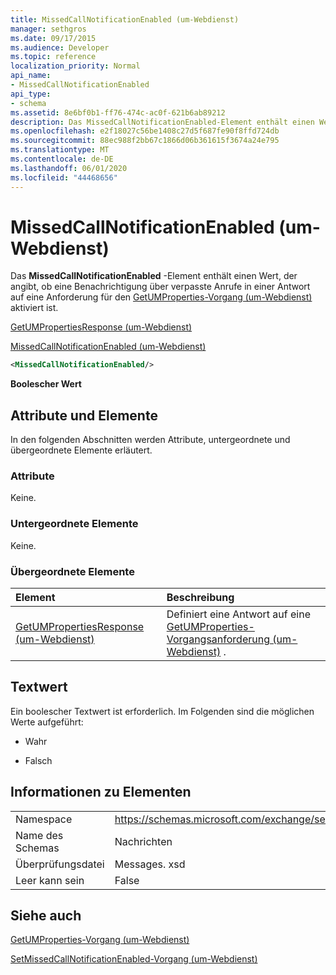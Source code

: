 ```yaml
---
title: MissedCallNotificationEnabled (um-Webdienst)
manager: sethgros
ms.date: 09/17/2015
ms.audience: Developer
ms.topic: reference
localization_priority: Normal
api_name:
- MissedCallNotificationEnabled
api_type:
- schema
ms.assetid: 8e6bf0b1-ff76-474c-ac0f-621b6ab89212
description: Das MissedCallNotificationEnabled-Element enthält einen Wert, der angibt, ob eine Benachrichtigung über verpasste Anrufe in einer Antwort auf eine Anforderung für den GetUMProperties-Vorgang (um-Webdienst) aktiviert ist.
ms.openlocfilehash: e2f18027c56be1408c27d5f687fe90f8ffd724db
ms.sourcegitcommit: 88ec988f2bb67c1866d06b361615f3674a24e795
ms.translationtype: MT
ms.contentlocale: de-DE
ms.lasthandoff: 06/01/2020
ms.locfileid: "44468656"
---
```

# <a name="missedcallnotificationenabled-um-web-service"></a>MissedCallNotificationEnabled (um-Webdienst)

Das **MissedCallNotificationEnabled** -Element enthält einen Wert, der angibt, ob eine Benachrichtigung über verpasste Anrufe in einer Antwort auf eine Anforderung für den [GetUMProperties-Vorgang (um-Webdienst)](getumproperties-operation-um-web-service.md) aktiviert ist. 
  
[GetUMPropertiesResponse (um-Webdienst)](getumpropertiesresponse-um-web-service.md)
  
[MissedCallNotificationEnabled (um-Webdienst)](missedcallnotificationenabled-um-web-service.md)
  
```xml
<MissedCallNotificationEnabled/>
```

 **Boolescher Wert**
## <a name="attributes-and-elements"></a>Attribute und Elemente

In den folgenden Abschnitten werden Attribute, untergeordnete und übergeordnete Elemente erläutert.
  
### <a name="attributes"></a>Attribute

Keine.
  
### <a name="child-elements"></a>Untergeordnete Elemente

Keine.
  
### <a name="parent-elements"></a>Übergeordnete Elemente

|**Element**|**Beschreibung**|
|:-----|:-----|
|[GetUMPropertiesResponse (um-Webdienst)](getumpropertiesresponse-um-web-service.md) <br/> |Definiert eine Antwort auf eine [GetUMProperties-Vorgangsanforderung (um-Webdienst)](getumproperties-operation-um-web-service.md) .  <br/> |
   
## <a name="text-value"></a>Textwert

Ein boolescher Textwert ist erforderlich. Im Folgenden sind die möglichen Werte aufgeführt:
  
- Wahr
    
- Falsch
    
## <a name="element-information"></a>Informationen zu Elementen

|||
|:-----|:-----|
|Namespace  <br/> |https://schemas.microsoft.com/exchange/services/2006/messages  <br/> |
|Name des Schemas  <br/> |Nachrichten  <br/> |
|Überprüfungsdatei  <br/> |Messages. xsd  <br/> |
|Leer kann sein  <br/> |False  <br/> |
   
## <a name="see-also"></a>Siehe auch



[GetUMProperties-Vorgang (um-Webdienst)](getumproperties-operation-um-web-service.md)
  
[SetMissedCallNotificationEnabled-Vorgang (um-Webdienst)](setmissedcallnotificationenabled-operation-um-web-service.md)

